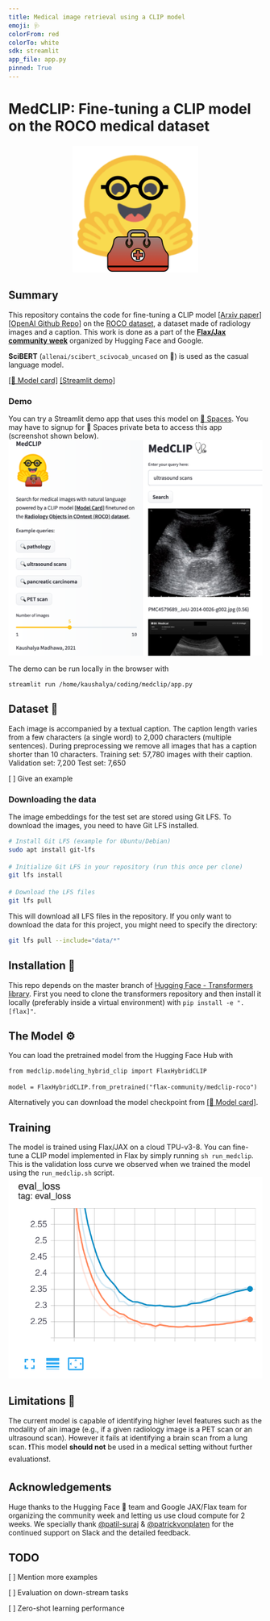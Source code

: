 ```yaml
---
title: Medical image retrieval using a CLIP model
emoji: 🩺
colorFrom: red
colorTo: white
sdk: streamlit
app_file: app.py
pinned: True
---
```


# MedCLIP: Fine-tuning a CLIP model on the ROCO medical dataset

<!-- ![Logo](./assets/logo.png) -->
<h3 align="center">
  <!-- <p>MedCLIP</p> -->
  <img src="./assets/logo.png" alt="huggingface-medclip" width="250" height="250">

## Summary
This repository contains the code for fine-tuning a CLIP model [[Arxiv paper](https://arxiv.org/abs/2103.00020)][[OpenAI Github Repo](https://github.com/openai/CLIP)] on the [ROCO dataset](https://github.com/razorx89/roco-dataset), a dataset made of radiology images and a caption.
This work is done as a part of the [**Flax/Jax community week**](https://github.com/huggingface/transformers/blob/master/examples/research_projects/jax-projects/README.md#quickstart-flax-and-jax-in-transformers) organized by Hugging Face and Google.

**SciBERT** (`allenai/scibert_scivocab_uncased` on 🤗) is used as the casual language model.

[[🤗 Model card]](https://huggingface.co/flax-community/medclip-roco) [[Streamlit demo]](https://huggingface.co/spaces/kaushalya/medclip-roco)

### Demo
You can try a Streamlit demo app that uses this model on [🤗 Spaces](https://huggingface.co/spaces/kaushalya/medclip-roco). You may have to signup for 🤗 Spaces private beta to access this app (screenshot shown below).
![Streamlit app](./assets/streamlit_app.png)

The demo can be run locally in the browser with
```
streamlit run /home/kaushalya/coding/medclip/app.py
```

## Dataset 🧩

Each image is accompanied by a textual caption. The caption length varies from a few characters (a single word) to 2,000 characters (multiple sentences). During preprocessing we remove all images that has a caption shorter than 10 characters.
Training set: 57,780 images with their caption.
Validation set: 7,200
Test set: 7,650

[ ] Give an example

### Downloading the data
The image embeddings for the test set are stored using Git LFS. To download the images, you need to have Git LFS installed.

```bash
# Install Git LFS (example for Ubuntu/Debian)
sudo apt install git-lfs

# Initialize Git LFS in your repository (run this once per clone)
git lfs install

# Download the LFS files
git lfs pull
```
This will download all LFS files in the repository. If you only want to download the data for this project, you might need to specify the directory:
```bash
git lfs pull --include="data/*" 
```

## Installation 💽
This repo depends on the master branch of [Hugging Face - Transformers library](https://github.com/huggingface/transformers). First you need to clone the transformers repository and then install it locally (preferably inside a virtual environment) with `pip install -e ".[flax]"`.

## The Model ⚙️
You can load the pretrained model from the Hugging Face Hub with
```
from medclip.modeling_hybrid_clip import FlaxHybridCLIP

model = FlaxHybridCLIP.from_pretrained("flax-community/medclip-roco")
```
Alternatively you can download the model checkpoint from [[🤗 Model card]](https://huggingface.co/flax-community/medclip-roco).
## Training
The model is trained using Flax/JAX on a cloud TPU-v3-8. 
You can fine-tune a CLIP model implemented in Flax by simply running `sh run_medclip`.
This is the validation loss curve we observed when we trained the model using the `run_medclip.sh` script.
![Validation loss](./assets/val_loss.png)

## Limitations 🚨
The current model is capable of identifying higher level features such as the modality of ain image (e.g., 
if a given radiology image is a PET scan or an ultrasound scan). However it fails at identifying a brain scan from a lung scan. ❗️This model **should not** be used in a medical setting without further evaluations❗️.

## Acknowledgements
Huge thanks to the Hugging Face 🤗 team and Google JAX/Flax team for organizing the community week and letting us use cloud compute for 2 weeks. We specially thank [@patil-suraj](https://github.com/patil-suraj) & [@patrickvonplaten](https://github.com/patrickvonplaten) for the continued support on Slack and the detailed feedback.


## TODO

[ ] Mention more examples

[ ] Evaluation on down-stream tasks

[ ] Zero-shot learning performance
